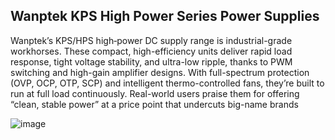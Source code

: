 ## Wanptek KPS High Power Series Power Supplies 

Wanptek’s KPS/HPS high‑power DC supply range is industrial-grade workhorses. These compact, high-efficiency units deliver rapid load response, tight voltage stability, and ultra-low ripple, thanks to PWM switching and high-gain amplifier designs. With full-spectrum protection (OVP, OCP, OTP, SCP) and intelligent thermo-controlled fans, they’re built to run at full load continuously. Real-world users praise them for offering “clean, stable power” at a price point that undercuts big-name brands

![image](https://github.com/user-attachments/assets/6c4a6745-d00e-4493-a8c9-229ac1d4df1e)
